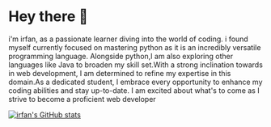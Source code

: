 # Hey there :wave:
<!---
irfunny70/irfunny70 is a ✨ special ✨ repository because its `README.md` (this file) appears on your GitHub profile.
You can click the Preview link to take a look at your changes.
--->
i'm irfan, as a passionate learner diving into the world of coding. i found myself currently focused on mastering python as it is an incredibly versatile programming language.
Alongside python,I am also exploring other languages like Java to broaden my skill set.With a strong inclination towards in web development, I am determined to refine my expertise in this domain.As a dedicated student, I embrace every opportunity to enhance my coding abilities and stay up-to-date.  I am excited about what's to come  as I strive to become a proficient web developer 

[![irfan's GitHub stats](https://github-readme-stats.vercel.app/api?username=irfunny70)](https://github.com/anuraghazra/github-readme-stats)
